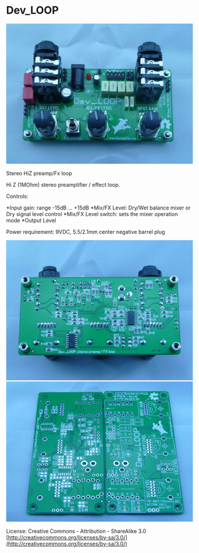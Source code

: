 Dev_LOOP
========

![alt text][pic1]

Stereo HiZ preamp/Fx loop

Hi Z (1MOhm) stereo preamplifier / effect loop.

Controls:

*Input gain: range -15dB ... +15dB
*Mix/FX Level: Dry/Wet balance mixer or Dry signal level control
*Mix/FX Level switch: sets the mixer operation mode
*Output Level

Power requirement: 9VDC, 5.5/2.1mm center negative barrel plug

![alt text][pic2]
![alt text][pic3]

License:
Creative Commons - Attribution - ShareAlike 3.0 
[http://creativecommons.org/licenses/by-sa/3.0/](http://creativecommons.org/licenses/by-sa/3.0/)

[pic1]: Pics/Dev_LOOP1.jpg "Dev_LOOP"
[pic2]: Pics/Dev_LOOP2.jpg "Dev_LOOP"
[pic3]: Pics/Dev_LOOP_PCB.jpg "Dev_LOOP"